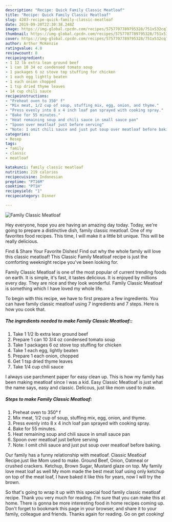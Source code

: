 ```yaml
---
description: "Recipe: Quick Family Classic Meatloaf"
title: "Recipe: Quick Family Classic Meatloaf"
slug: 4203-recipe-quick-family-classic-meatloaf
date: 2019-09-20T22:30:38.248Z
image: https://img-global.cpcdn.com/recipes/5757707789795328/751x532cq70/family-classic-meatloaf-recipe-main-photo.jpg
thumbnail: https://img-global.cpcdn.com/recipes/5757707789795328/751x532cq70/family-classic-meatloaf-recipe-main-photo.jpg
cover: https://img-global.cpcdn.com/recipes/5757707789795328/751x532cq70/family-classic-meatloaf-recipe-main-photo.jpg
author: Arthur McKenzie
ratingvalue: 4.8
reviewcount: 8
recipeingredient:
- 1 12 lb extra lean ground beef
- 1 can 10 34 oz condensed tomato soup
- 1 packages 6 oz stove top stuffing for chicken
- 1 each egg lightly beaten
- 1 each onion chopped
- 1 tsp dried thyme leaves
- 14 cup chili sauce
recipeinstructions:
- "Preheat oven to 350° f"
- "Mix meat, 1/2 cup of soup, stuffing mix, egg, onion, and thyme."
- "Press evenly into 8 x 4 inch loaf pan sprayed with cooking spray."
- "Bake for 55 minutes."
- "Heat remaining soup and chili sauce in small sauce pan"
- "Spoon over meatloaf just before serving"
- "Note: I omit chili sauce and just put soup over meatloaf before baking."
categories:
- Resep
tags:
- family
- classic
- meatloaf

katakunci: family classic meatloaf
nutrition: 219 calories
recipecuisine: Indonesian
preptime: "PT16M"
cooktime: "PT1H"
recipeyield: "1"
recipecategory: Dinner

---
```



![Family Classic Meatloaf](https://img-global.cpcdn.com/recipes/5757707789795328/751x532cq70/family-classic-meatloaf-recipe-main-photo.jpg)

Hey everyone, hope you are having an amazing day today. Today, we're going to prepare a distinctive dish, family classic meatloaf. One of my favorites food recipes. This time, I will make it a little bit unique. This will be really delicious.

Find &amp; Share Your Favorite Dishes! Find out why the whole family will love this classic meatloaf! This Classic Family Meatloaf recipe is just the comforting weeknight recipe you&#39;ve been looking for.

Family Classic Meatloaf is one of the most popular of current trending foods on earth. It is simple, it's fast, it tastes delicious. It is enjoyed by millions every day. They are nice and they look wonderful. Family Classic Meatloaf is something which I have loved my whole life.


To begin with this recipe, we have to first prepare a few ingredients. You can have family classic meatloaf using 7 ingredients and 7 steps. Here is how you cook that.

##### The ingredients needed to make Family Classic Meatloaf::

1. Take 1 1/2 lb extra lean ground beef
1. Prepare 1 can 10 3/4 oz condensed tomato soup
1. Take 1 packages 6 oz stove top stuffing for chicken
1. Take 1 each egg, lightly beaten
1. Prepare 1 each onion, chopped
1. Get 1 tsp dried thyme leaves
1. Take 1/4 cup chili sauce


I always use parchment paper for easy clean up. This is how my family has been making meatloaf since I was a kid. Easy Classic Meatloaf is just what the name says, easy and classic. Delicous, just like mom used to make. 

##### Steps to make Family Classic Meatloaf:

1. Preheat oven to 350° f
1. Mix meat, 1/2 cup of soup, stuffing mix, egg, onion, and thyme.
1. Press evenly into 8 x 4 inch loaf pan sprayed with cooking spray.
1. Bake for 55 minutes.
1. Heat remaining soup and chili sauce in small sauce pan
1. Spoon over meatloaf just before serving
1. Note: I omit chili sauce and just put soup over meatloaf before baking.


Our family has a funny relationship with meatloaf. Classic Meatloaf Recipe.just like Mom used to make. Ground Beef, Onion, Oatmeal or crushed crackers. Ketchup, Brown Sugar, Mustard glaze on top. My family love meat loaf as well My mom made the best meat loaf using only ketchup on top of the meat loaf, I have baked it like this for years, now I will try the brown. 

So that's going to wrap it up with this special food family classic meatloaf recipe. Thank you very much for reading. I'm sure that you can make this at home. There is gonna be more interesting food in home recipes coming up. Don't forget to bookmark this page in your browser, and share it to your family, colleague and friends. Thanks again for reading. Go on get cooking!
